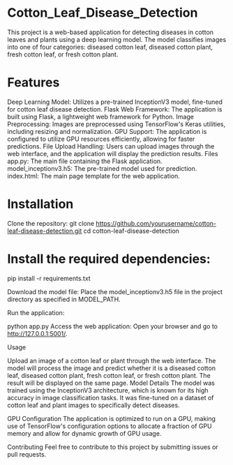 # Cotton_Leaf_Disease_Detection
This project is a web-based application for detecting diseases in cotton leaves and plants using a deep learning model. The model classifies images into one of four categories: diseased cotton leaf, diseased cotton plant, fresh cotton leaf, or fresh cotton plant.

# Features
Deep Learning Model: Utilizes a pre-trained InceptionV3 model, fine-tuned for cotton leaf disease detection.
Flask Web Framework: The application is built using Flask, a lightweight web framework for Python.
Image Preprocessing: Images are preprocessed using TensorFlow's Keras utilities, including resizing and normalization.
GPU Support: The application is configured to utilize GPU resources efficiently, allowing for faster predictions.
File Upload Handling: Users can upload images through the web interface, and the application will display the prediction results.
Files
app.py: The main file containing the Flask application.
model_inceptionv3.h5: The pre-trained model used for prediction.
index.html: The main page template for the web application.
# Installation
Clone the repository:
git clone https://github.com/yourusername/cotton-leaf-disease-detection.git
cd cotton-leaf-disease-detection
# Install the required dependencies:
pip install -r requirements.txt

Download the model file: Place the model_inceptionv3.h5 file in the project directory as specified in MODEL_PATH.

Run the application:

python app.py
Access the web application: Open your browser and go to http://127.0.0.1:5001/.

Usage

Upload an image of a cotton leaf or plant through the web interface.
The model will process the image and predict whether it is a diseased cotton leaf, diseased cotton plant, fresh cotton leaf, or fresh cotton plant.
The result will be displayed on the same page.
Model Details
The model was trained using the InceptionV3 architecture, which is known for its high accuracy in image classification tasks. It was fine-tuned on a dataset of cotton leaf and plant images to specifically detect diseases.

GPU Configuration
The application is optimized to run on a GPU, making use of TensorFlow's configuration options to allocate a fraction of GPU memory and allow for dynamic growth of GPU usage.

Contributing
Feel free to contribute to this project by submitting issues or pull requests.
